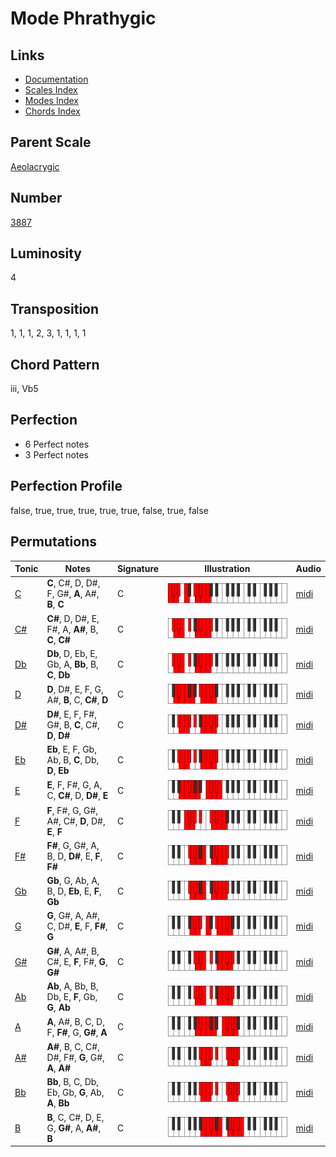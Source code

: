 # Mode Phrathygic

## Links

- [Documentation](README.md)
- [Scales Index](Scales.md)
- [Modes Index](Modes.md)
- [Chords Index](Chords.md)

## Parent Scale

[Aeolacrygic](ScaleAeolacrygic.md)

## Number

[3887](https://ianring.com/musictheory/scales/3887)

## Luminosity

4

## Transposition

1, 1, 1, 2, 3, 1, 1, 1, 1

## Chord Pattern

iii, Vb5

## Perfection

- 6 Perfect notes
- 3 Perfect notes

## Perfection Profile

false, true, true, true, true, true, false, true, false

## Permutations

| Tonic | Notes | Signature | Illustration | Audio |
|-------|-------|-----------|--------------|-------|
| [C](ModeCNaturalPhrathygic.md) | **C**, C#, D, D#, F, G#, **A**, A#, **B**, **C** | C | ![CNaturalPhrathygic](ModeCNaturalPhrathygic.png) | [midi](https://github.com/edipermadi/music/blob/main/docs/ModeCNaturalPhrathygic.mid?raw=true) |
| [C#](ModeCSharpPhrathygic.md) | **C#**, D, D#, E, F#, A, **A#**, B, **C**, **C#** | C | ![CSharpPhrathygic](ModeCSharpPhrathygic.png) | [midi](https://github.com/edipermadi/music/blob/main/docs/ModeCSharpPhrathygic.mid?raw=true) |
| [Db](ModeDFlatPhrathygic.md) | **Db**, D, Eb, E, Gb, A, **Bb**, B, **C**, **Db** | C | ![DFlatPhrathygic](ModeDFlatPhrathygic.png) | [midi](https://github.com/edipermadi/music/blob/main/docs/ModeDFlatPhrathygic.mid?raw=true) |
| [D](ModeDNaturalPhrathygic.md) | **D**, D#, E, F, G, A#, **B**, C, **C#**, **D** | C | ![DNaturalPhrathygic](ModeDNaturalPhrathygic.png) | [midi](https://github.com/edipermadi/music/blob/main/docs/ModeDNaturalPhrathygic.mid?raw=true) |
| [D#](ModeDSharpPhrathygic.md) | **D#**, E, F, F#, G#, B, **C**, C#, **D**, **D#** | C | ![DSharpPhrathygic](ModeDSharpPhrathygic.png) | [midi](https://github.com/edipermadi/music/blob/main/docs/ModeDSharpPhrathygic.mid?raw=true) |
| [Eb](ModeEFlatPhrathygic.md) | **Eb**, E, F, Gb, Ab, B, **C**, Db, **D**, **Eb** | C | ![EFlatPhrathygic](ModeEFlatPhrathygic.png) | [midi](https://github.com/edipermadi/music/blob/main/docs/ModeEFlatPhrathygic.mid?raw=true) |
| [E](ModeENaturalPhrathygic.md) | **E**, F, F#, G, A, C, **C#**, D, **D#**, **E** | C | ![ENaturalPhrathygic](ModeENaturalPhrathygic.png) | [midi](https://github.com/edipermadi/music/blob/main/docs/ModeENaturalPhrathygic.mid?raw=true) |
| [F](ModeFNaturalPhrathygic.md) | **F**, F#, G, G#, A#, C#, **D**, D#, **E**, **F** | C | ![FNaturalPhrathygic](ModeFNaturalPhrathygic.png) | [midi](https://github.com/edipermadi/music/blob/main/docs/ModeFNaturalPhrathygic.mid?raw=true) |
| [F#](ModeFSharpPhrathygic.md) | **F#**, G, G#, A, B, D, **D#**, E, **F**, **F#** | C | ![FSharpPhrathygic](ModeFSharpPhrathygic.png) | [midi](https://github.com/edipermadi/music/blob/main/docs/ModeFSharpPhrathygic.mid?raw=true) |
| [Gb](ModeGFlatPhrathygic.md) | **Gb**, G, Ab, A, B, D, **Eb**, E, **F**, **Gb** | C | ![GFlatPhrathygic](ModeGFlatPhrathygic.png) | [midi](https://github.com/edipermadi/music/blob/main/docs/ModeGFlatPhrathygic.mid?raw=true) |
| [G](ModeGNaturalPhrathygic.md) | **G**, G#, A, A#, C, D#, **E**, F, **F#**, **G** | C | ![GNaturalPhrathygic](ModeGNaturalPhrathygic.png) | [midi](https://github.com/edipermadi/music/blob/main/docs/ModeGNaturalPhrathygic.mid?raw=true) |
| [G#](ModeGSharpPhrathygic.md) | **G#**, A, A#, B, C#, E, **F**, F#, **G**, **G#** | C | ![GSharpPhrathygic](ModeGSharpPhrathygic.png) | [midi](https://github.com/edipermadi/music/blob/main/docs/ModeGSharpPhrathygic.mid?raw=true) |
| [Ab](ModeAFlatPhrathygic.md) | **Ab**, A, Bb, B, Db, E, **F**, Gb, **G**, **Ab** | C | ![AFlatPhrathygic](ModeAFlatPhrathygic.png) | [midi](https://github.com/edipermadi/music/blob/main/docs/ModeAFlatPhrathygic.mid?raw=true) |
| [A](ModeANaturalPhrathygic.md) | **A**, A#, B, C, D, F, **F#**, G, **G#**, **A** | C | ![ANaturalPhrathygic](ModeANaturalPhrathygic.png) | [midi](https://github.com/edipermadi/music/blob/main/docs/ModeANaturalPhrathygic.mid?raw=true) |
| [A#](ModeASharpPhrathygic.md) | **A#**, B, C, C#, D#, F#, **G**, G#, **A**, **A#** | C | ![ASharpPhrathygic](ModeASharpPhrathygic.png) | [midi](https://github.com/edipermadi/music/blob/main/docs/ModeASharpPhrathygic.mid?raw=true) |
| [Bb](ModeBFlatPhrathygic.md) | **Bb**, B, C, Db, Eb, Gb, **G**, Ab, **A**, **Bb** | C | ![BFlatPhrathygic](ModeBFlatPhrathygic.png) | [midi](https://github.com/edipermadi/music/blob/main/docs/ModeBFlatPhrathygic.mid?raw=true) |
| [B](ModeBNaturalPhrathygic.md) | **B**, C, C#, D, E, G, **G#**, A, **A#**, **B** | C | ![BNaturalPhrathygic](ModeBNaturalPhrathygic.png) | [midi](https://github.com/edipermadi/music/blob/main/docs/ModeBNaturalPhrathygic.mid?raw=true) |
